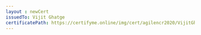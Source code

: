 ```yaml
--- 
layout : newCert 
issuedTo: Vijit Ghatge 
certificatePath: https://certifyme.online/img/cert/agilencr2020/VijitGhatge_888d0.png
--- 
```

